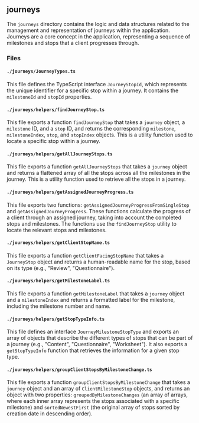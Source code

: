 ## journeys

The `journeys` directory contains the logic and data structures related to the management and representation of journeys within the application. Journeys are a core concept in the application, representing a sequence of milestones and stops that a client progresses through.

### Files

#### `./journeys/JourneyTypes.ts`

This file defines the TypeScript interface `JourneyStopId`, which represents the unique identifier for a specific stop within a journey. It contains the `milestoneId` and `stopId` properties.

#### `./journeys/helpers/findJourneyStop.ts`

This file exports a function `findJourneyStop` that takes a `journey` object, a `milestone` ID, and a `stop` ID, and returns the corresponding `milestone`, `milestoneIndex`, `stop`, and `stopIndex` objects. This is a utility function used to locate a specific stop within a journey.

#### `./journeys/helpers/getAllJourneyStops.ts`

This file exports a function `getAllJourneyStops` that takes a `journey` object and returns a flattened array of all the stops across all the milestones in the journey. This is a utility function used to retrieve all the stops in a journey.

#### `./journeys/helpers/getAssignedJourneyProgress.ts`

This file exports two functions: `getAssignedJourneyProgressFromSingleStop` and `getAssignedJourneyProgress`. These functions calculate the progress of a client through an assigned journey, taking into account the completed stops and milestones. The functions use the `findJourneyStop` utility to locate the relevant stops and milestones.

#### `./journeys/helpers/getClientStopName.ts`

This file exports a function `getClientFacingStopName` that takes a `JourneyStop` object and returns a human-readable name for the stop, based on its type (e.g., "Review", "Questionnaire").

#### `./journeys/helpers/getMilestoneLabel.ts`

This file exports a function `getMilestoneLabel` that takes a `journey` object and a `milestoneIndex` and returns a formatted label for the milestone, including the milestone number and name.

#### `./journeys/helpers/getStopTypeInfo.ts`

This file defines an interface `JourneyMilestoneStopType` and exports an array of objects that describe the different types of stops that can be part of a journey (e.g., "Content", "Questionnaire", "Worksheet"). It also exports a `getStopTypeInfo` function that retrieves the information for a given stop type.

#### `./journeys/helpers/groupClientStopsByMilestoneChange.ts`

This file exports a function `groupClientStopsByMilestoneChange` that takes a `journey` object and an array of `ClientMilestoneStop` objects, and returns an object with two properties: `groupedByMilestoneChanges` (an array of arrays, where each inner array represents the stops associated with a specific milestone) and `sortedNewestFirst` (the original array of stops sorted by creation date in descending order).